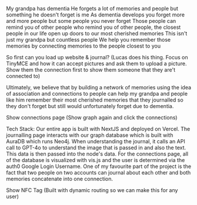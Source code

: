 My grandpa has dementia
He forgets a lot of memories and people but something he doesn't forget is me
As dementia develops you forget more and more people but some people you never forget
Those people can remind you of other people who remind you of other people, the closest people in our life open up doors to our most cherished memories
This isn't just my grandpa but countless people
We help you remember those memories by connecting memories to the people closest to you

So first can you load up website & journal? (Lucas does his thing. Focus on TinyMCE and how it can accept pictures and ask them to upload a picture. Show them the connection first to show them someone that they are't connected to)

Ultimately, we believe that by building a network of memories using the idea of association and connections to people can help my grandpa and people like him remember their most cherished memories that they journalled so they don't forget but still would unfortunately forget due to dementia. 

Show connections page (Show graph again and click the connections)

Tech Stack: Our entire app is built with NextJS and deployed on Vercel. The journalling page interacts with our graph database which is built with AuraDB which runs Neo4j. When understanding the journal, it calls an API call to GPT-4o to understand the image that is passed in and also the text. This data is then passed into the node's data. For the connections page, all of the database is visualized with vis.js and the user is determined via the auth0 Google Login Username. One of my favourite part of the project is the fact that two people on two accounts can journal about each other and both memories concatenate into one connection. 

Show NFC Tag (Built with dynamic routing so we can make this for any user)





